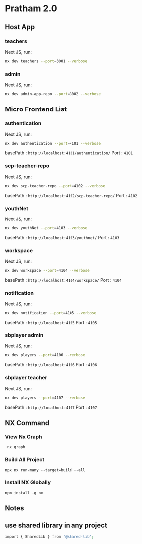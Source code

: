 # Pratham 2.0

## Host App

### teachers

Next JS, run:

```sh
nx dev teachers --port=3001 --verbose
```

### admin

Next JS, run:

```sh
nx dev admin-app-repo --port=3002 --verbose
```

##

## Micro Frontend List

### authentication

Next JS, run:

```sh
nx dev authentication --port=4101 --verbose
```

basePath : `http://localhost:4101/authentication/`
Port : `4101`

### scp-teacher-repo

Next JS, run:

```sh
nx dev scp-teacher-repo --port=4102 --verbose
```

basePath : `http://localhost:4102/scp-teacher-repo/`
Port : `4102`

### youthNet

Next JS, run:

```sh
nx dev youthNet --port=4103 --verbose
```

basePath : `http://localhost:4103/youthnet/`
Port : `4103`

### workspace

Next JS, run:

```sh
nx dev workspace --port=4104 --verbose
```

basePath : `http://localhost:4104/workspace/`
Port : `4104`

### notification

Next JS, run:

```sh
nx dev notification --port=4105 --verbose
```

basePath : `http://localhost:4105`
Port : `4105`

### sbplayer admin

Next JS, run:

```sh
nx dev players --port=4106 --verbose
```

basePath : `http://localhost:4106`
Port : `4106`

### sbplayer teacher

Next JS, run:

```sh
nx dev players --port=4107 --verbose
```

basePath : `http://localhost:4107`
Port : `4107`

##

## NX Command

### View Nx Graph

` nx graph`

### Build All Project

`npx nx run-many --target=build --all`

### Install NX Globally

`npm install -g nx`

## Notes

## use shared library in any project

```sh
import { SharedLib } from '@shared-lib';
```
